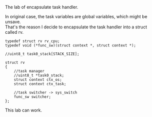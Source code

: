 The lab of encapsulate task handler.  
  
In original case, the task variables are global variables, which might be unsave.  
That's the reason I decide to encapsulate the task handler into a struct called rv.  
  
```
typedef struct rv rv_cpu;
typedef void (*func_sw)(struct context *, struct context *);

//uint8_t task0_stack[STACK_SIZE];

struct rv
{
    //task manager
    //uint8_t *task0_stack;
    struct context ctx_os;
    struct context ctx_task;

    //task switcher -> sys_switch
    func_sw switcher;
};
```    
  
This lab can work.  